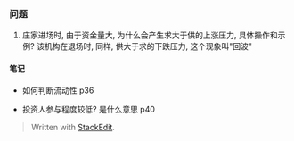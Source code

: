 ### 问题
1. 庄家进场时, 由于资金量大, 为什么会产生求大于供的上涨压力, 具体操作和示例? 该机构在退场时, 同样, 供大于求的下跌压力, 这个现象叫"回波"

#### 笔记

* 如何判断流动性
p36 

* 投资人参与程度较低? 是什么意思
p40



> Written with [StackEdit](https://stackedit.io/).
<!--stackedit_data:
eyJoaXN0b3J5IjpbMTMwOTg4ODE1NiwtNDE2MjAyODUxLDQ2NT
YzNzUzMl19
-->